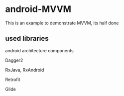 # android-MVVM
This is an example to demonstrate MVVM, its half done

## used libraries

android architecture components

Dagger2

RxJava, RxAndroid

Retrofit

Glide
